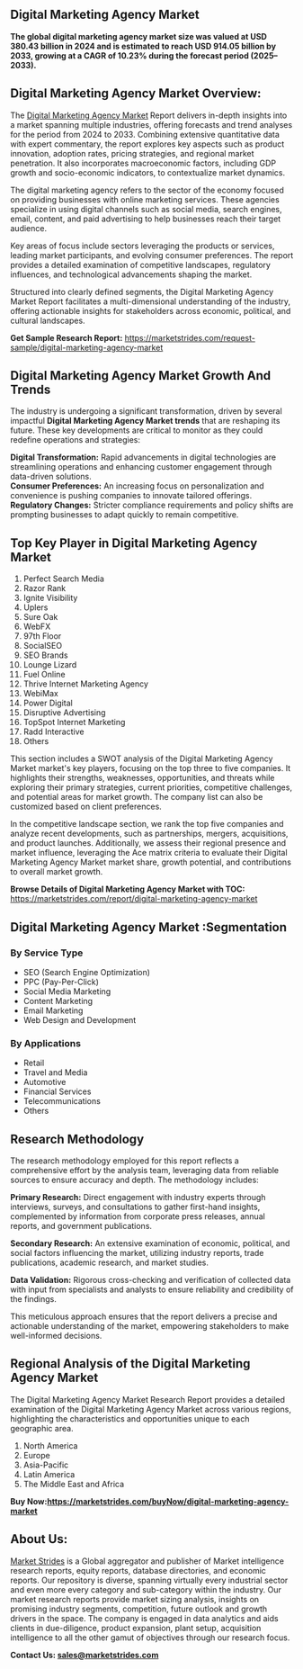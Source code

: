 <h2>Digital Marketing Agency Market</h2>
<p><strong>The global digital marketing agency market size was valued at USD 380.43 billion in 2024 and is estimated to reach USD 914.05 billion by 2033, growing at a CAGR of 10.23% during the forecast period (2025–2033).</strong></p>
<h2>Digital Marketing Agency Market Overview:</h2>
<p>The <a href=https://marketstrides.com/report/digital-marketing-agency-market>Digital Marketing Agency Market</a><strong> </strong>Report delivers in-depth insights into a market spanning multiple industries, offering forecasts and trend analyses for the period from 2024 to 2033. Combining extensive quantitative data with expert commentary, the report explores key aspects such as product innovation, adoption rates, pricing strategies, and regional market penetration. It also incorporates macroeconomic factors, including GDP growth and socio-economic indicators, to contextualize market dynamics.</p>
<p>The digital marketing agency refers to the sector of the economy focused on providing businesses with online marketing services. These agencies specialize in using digital channels such as social media, search engines, email, content, and paid advertising to help businesses reach their target audience.</p>
<p>Key areas of focus include sectors leveraging the products or services, leading market participants, and evolving consumer preferences. The report provides a detailed examination of competitive landscapes, regulatory influences, and technological advancements shaping the market.</p>
<p>Structured into clearly defined segments, the Digital Marketing Agency Market Report facilitates a multi-dimensional understanding of the industry, offering actionable insights for stakeholders across economic, political, and cultural landscapes.</p>
<p><strong>Get Sample Research Report:</strong> <a href=https://marketstrides.com/request-sample/digital-marketing-agency-market>https://marketstrides.com/request-sample/digital-marketing-agency-market</a></p>
<h2>Digital Marketing Agency Market Growth And Trends</h2>
<p>The industry is undergoing a significant transformation, driven by several impactful <strong>Digital Marketing Agency Market trends</strong> that are reshaping its future. These key developments are critical to monitor as they could redefine operations and strategies:</p>
<p><strong>Digital Transformation:</strong> Rapid advancements in digital technologies are streamlining operations and enhancing customer engagement through data-driven solutions.<br /><strong>Consumer Preferences:</strong> An increasing focus on personalization and convenience is pushing companies to innovate tailored offerings.<br /><strong>Regulatory Changes:</strong> Stricter compliance requirements and policy shifts are prompting businesses to adapt quickly to remain competitive.</p>
<h2>Top Key Player in Digital Marketing Agency Market</h2>
<p><ol>
<li>Perfect Search Media</li>
<li>Razor Rank</li>
<li>Ignite Visibility</li>
<li>Uplers</li>
<li>Sure Oak</li>
<li>WebFX</li>
<li>97th Floor</li>
<li>SocialSEO</li>
<li>SEO Brands</li>
<li>Lounge Lizard</li>
<li>Fuel Online</li>
<li>Thrive Internet Marketing Agency</li>
<li>WebiMax</li>
<li>Power Digital</li>
<li>Disruptive Advertising</li>
<li>TopSpot Internet Marketing</li>
<li>Radd Interactive</li>
<li>Others</li>
</ol></p>
<p>This section includes a SWOT analysis of the Digital Marketing Agency Market market's key players, focusing on the top three to five companies. It highlights their strengths, weaknesses, opportunities, and threats while exploring their primary strategies, current priorities, competitive challenges, and potential areas for market growth. The company list can also be customized based on client preferences.</p>
<p>In the competitive landscape section, we rank the top five companies and analyze recent developments, such as partnerships, mergers, acquisitions, and product launches. Additionally, we assess their regional presence and market influence, leveraging the Ace matrix criteria to evaluate their Digital Marketing Agency Market market share, growth potential, and contributions to overall market growth.</p>
<p><strong>Browse Details of Digital Marketing Agency Market with TOC:</strong> <a href=https://marketstrides.com/report/digital-marketing-agency-market>https://marketstrides.com/report/digital-marketing-agency-market</a></p>
<h2>Digital Marketing Agency Market :Segmentation</h2>
<p><h3>By Service Type</h3>
<ul>
<li>SEO (Search Engine Optimization)</li>
<li>PPC (Pay-Per-Click)</li>
<li>Social Media Marketing</li>
<li>Content Marketing</li>
<li>Email Marketing</li>
<li>Web Design and Development</li>
</ul>
<h3>By Applications</h3>
<ul>
<li>Retail</li>
<li>Travel and Media</li>
<li>Automotive</li>
<li>Financial Services</li>
<li>Telecommunications</li>
<li>Others</li>
</ul></p>
<h2>Research Methodology</h2>
<p>The research methodology employed for this report reflects a comprehensive effort by the analysis team, leveraging data from reliable sources to ensure accuracy and depth. The methodology includes:</p>
<p><strong>Primary Research:</strong> Direct engagement with industry experts through interviews, surveys, and consultations to gather first-hand insights, complemented by information from corporate press releases, annual reports, and government publications.</p>
<p><strong>Secondary Research:</strong> An extensive examination of economic, political, and social factors influencing the market, utilizing industry reports, trade publications, academic research, and market studies.</p>
<p><strong>Data Validation:</strong> Rigorous cross-checking and verification of collected data with input from specialists and analysts to ensure reliability and credibility of the findings.</p>
<p>This meticulous approach ensures that the report delivers a precise and actionable understanding of the market, empowering stakeholders to make well-informed decisions.</p>
<h2>Regional Analysis of the Digital Marketing Agency Market</h2>
<p>The Digital Marketing Agency Market Research Report provides a detailed examination of the Digital Marketing Agency Market across various regions, highlighting the characteristics and opportunities unique to each geographic area.</p>
<p><ol>
<li>North America</li>
<li>Europe</li>
<li>Asia-Pacific</li>
<li>Latin America</li>
<li>The Middle East and Africa</li>
</ol></p>
<p><strong>Buy Now:<a href=https://marketstrides.com/buyNow/digital-marketing-agency-market?price=single_price>https://marketstrides.com/buyNow/digital-marketing-agency-market</a></strong></p>
<h2>About Us:</h2>
<p><a href=https://marketstrides.com/>Market Strides</a> is a Global aggregator and publisher of Market intelligence research reports, equity reports, database directories, and economic reports. Our repository is diverse, spanning virtually every industrial sector and even more every category and sub-category within the industry. Our market research reports provide market sizing analysis, insights on promising industry segments, competition, future outlook and growth drivers in the space. The company is engaged in data analytics and aids clients in due-diligence, product expansion, plant setup, acquisition intelligence to all the other gamut of objectives through our research focus.</p>
<p><strong>Contact Us: <a href=mailto:sales@marketstrides.com>sales@marketstrides.com</a></strong></p>
